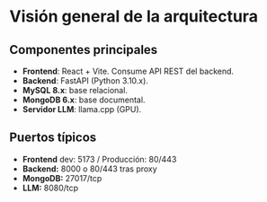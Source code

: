# Visión general de la arquitectura

## Componentes principales
- **Frontend**: React + Vite. Consume API REST del backend.
- **Backend**: FastAPI (Python 3.10.x).
- **MySQL 8.x**: base relacional.
- **MongoDB 6.x**: base documental.
- **Servidor LLM**: llama.cpp (GPU).

## Puertos típicos
- **Frontend** dev: 5173 / Producción: 80/443
- **Backend:** 8000 o 80/443 tras proxy
- **MongoDB:** 27017/tcp
- **LLM:** 8080/tcp
